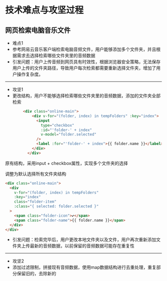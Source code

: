 # 技术难点与攻坚过程

## 网页检索电脑音乐文件

- 难点1
- 参考网易云音乐客户端检索电脑音频文件，用户能够添加多个文件夹，并且根据需求去选择检索哪些文件夹里的音频数据
- 引发问题：用户上传音频到网页具有时效性，根据浏览器安全策略，无法保存用户上传的文件夹路径，导致用户每次检索都需要重新选择文件夹，增加了用户操作复杂度。

---

- 攻坚1
- 更改结构，用户不能够选择检索哪些文件夹里的音频数据，添加的文件夹全部检索

```html
        <div class="online-main">
            <div v-for="(folder, index) in tempFolders" :key="index">
              <input
                type="checkbox"
                :id="'folder-' + index"
                v-model="folder.selected"
              />
              <label :for="'folder-' + index">{{ folder.name }}</label>
            </div>
          </div>
```

原有结构，采用input + checkbox属性，实现多个文件夹的选择

调整为默认选择所有文件夹结构

```html
<div class="online-main">
  <div 
    v-for="(folder, index) in tempFolders" 
    :key="index" 
    class="folder-item"
    :class="{ selected: folder.selected }"
  >
    <span class="folder-icon">✔</span>
    <span class="folder-name">{{ folder.name }}</span>
  </div>
</div>
```

- 引发问题：检索完毕后，用户更改本地文件夹以及文件，用户再次重新添加文件夹上传最新的音频数据，以前保留的音频数据可能存在重复性

---

- 攻坚2
- 添加过滤限制，拼接现有音频数据，使用map数据结构进行去重处理，重复部分保留旧的，去除新的
